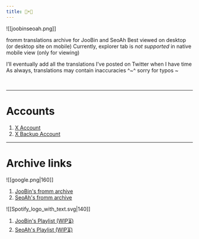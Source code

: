 ```yaml
---
title: 🐣☀️🦭
---
```


![[joobinseoah.png]]


fromm translations archive for JooBin and SeoAh
Best viewed on desktop (or desktop site on mobile)
Currently, explorer tab is *not supported* in native mobile view (only for viewing)


I’ll eventually add all the translations I’ve posted on Twitter when I have time
As always, translations may contain inaccuracies ^~^ sorry for typos ~



<br>



___
# **Accounts**
1) [X Account](https://x.com/bossbabyjoobin)
2) [X Backup Account](https://x.com/crybabyjoobin)
___
# **Archive links**


![[google.png|160]]						                                  
1)  [JooBin's fromm archive](https://bit.ly/JooBin-s18)		                              
2) [SeoAh's fromm archive](https://bit.ly/SeoAh-s23)		                              



![[Spotify_logo_with_text.svg|140]]

 1)  [JooBin's Playlist (WIP⏳)](https://open.spotify.com/playlist/6LvVrn9f1GD9MqBYBALmiH?si=9j0ghErWRIOu9YQD90uSvw)
 2) [SeoAh's Playlist (WIP⏳)](https://open.spotify.com/playlist/0hb43YymGmg7vPdjS2NQcC?si=DsFWEFw1RgOAFYQKcsIPMA)
